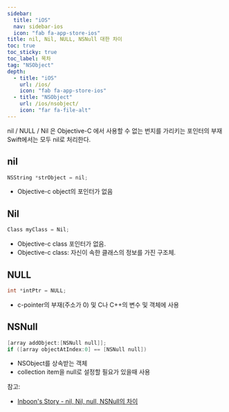 ```yaml
---
sidebar:
  title: "iOS"
  nav: sidebar-ios
  icon: "fab fa-app-store-ios"
title: nil, Nil, NULL, NSNull 대한 차이
toc: true
toc_sticky: true
toc_label: 목차
tag: "NSObject"
depth:
  - title: "iOS"
    url: /ios/
    icon: "fab fa-app-store-ios"
  - title: "NSObject"
    url: /ios/nsobject/
    icon: "far fa-file-alt"
---
```

nil / NULL / Nil 은 Objective-C 에서 사용할 수 없는 번지를 가리키는 포인터의 부재  
Swift에서는 모두 nil로 처리한다.

## nil
```objectivec
NSString *strObject = nil;
```
- Objective-c object의 포인터가 없음

## Nil
```objectivec
Class myClass = Nil;
```
- Objective-c class 포인터가 없음.
- Objective-c class: 자신이 속한 클래스의 정보를 가진 구조체.

## NULL
```objectivec
int *intPtr = NULL;
```
- c-pointer의 부재(주소가 0) 및 C나 C++의 변수 및 객체에 사용

## NSNull
```objectivec
[array addObject:[NSNull null]];
if ([array objectAtIndex:0] == [NSNull null])
```
- NSObject를 상속받는 객체
- collection item을 null로 설정할 필요가 있을때 사용

참고:
- [Inboon's Story - nil, Nil, null, NSNull의 차이](https://inboony.tistory.com/10)
